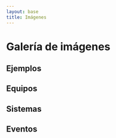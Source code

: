 ```yaml
---
layout: base 
title: Imágenes
---
```



<!-- These files are needed for FancyBox -->
<script type="text/javascript" src="http://ajax.googleapis.com/ajax/libs/jquery/1.7.1/jquery.min.js"></script>
<link href="./js/jquery.fancybox/jquery.fancybox.css" rel="stylesheet" type="text/css"/>
<script src="./js/jquery.fancybox/jquery.fancybox.pack.js" type="text/javascript"></script>

<link href="./js/jquery.fancybox/helpers/jquery.fancybox-buttons.css?v=2.0.5"  rel="stylesheet" type="text/css"/>
<script type="text/javascript" src="./js/jquery.fancybox/helpers/jquery.fancybox-buttons.js?v=2.0.5"></script>

<link href="./css/pwi.css" rel="stylesheet" type="text/css"/>
<script src="./js/jquery.pwi-min.js" type="text/javascript"></script>


<script type="text/javascript">

      $(document).ready(function() {
        var $viewerJs, $viewerName;

        $viewerName = "FancyBox";
        $viewerCss  = "js/jquery.fancybox/jquery.fancybox.css";
        $viewerJs   = "js/jquery.fancybox/jquery.fancybox.pack.js";

        $("#jqueryVersion").text($().jquery);
        $("#viewername").text($viewerName);
        $("#viewernameCss").text($viewerCss);
        $("#viewernameJs").text($viewerJs);
        $("a#inline").fancybox({closeClick: false});

        var settings = {
          username: 'hugoruscitti',
          maxresults: 50,
          mode: 'album',
          popupPlugin: "fancybox",
          showAlbumDescription: false,
          showAlbumThumbs: false,
          showAlbumdate: false,
          thumbSize:128,
        };

        settings.album = 'PilasEngineEventos';
        $("#container-eventos").pwi(settings);

        settings.album = 'PilasEngineSistema';
        $("#container-sistema").pwi(settings);

        settings.album = 'PilasEngineEquipos';
        $("#container-equipos").pwi(settings);

        settings.album = 'PilasEngineEjemplos';
        $("#container-ejemplos").pwi(settings);

      });
</script>

# Galería de imágenes

## Ejemplos

<div id="container-ejemplos"> </div>

## Equipos

<div id="container-equipos"> </div>

## Sistemas

<div id="container-sistema"> </div>


## Eventos

<div id="container-eventos"> </div>

